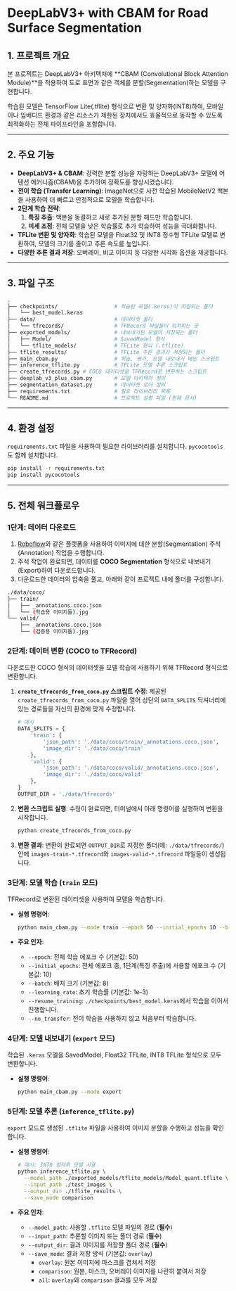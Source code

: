 # DeepLabV3+ with CBAM for Road Surface Segmentation

## 1. 프로젝트 개요

본 프로젝트는 DeepLabV3+ 아키텍처에 **CBAM (Convolutional Block Attention Module)**을 적용하여 도로 표면과 같은 객체를 분할(Segmentation)하는 모델을 구현합니다.

학습된 모델은 TensorFlow Lite(.tflite) 형식으로 변환 및 양자화(INT8)하여, 모바일이나 임베디드 환경과 같은 리소스가 제한된 장치에서도 효율적으로 동작할 수 있도록 최적화하는 전체 파이프라인을 포함합니다.

---

## 2. 주요 기능

- **DeepLabV3+ & CBAM**: 강력한 분할 성능을 자랑하는 DeepLabV3+ 모델에 어텐션 메커니즘(CBAM)을 추가하여 정확도를 향상시켰습니다.
- **전이 학습 (Transfer Learning)**: ImageNet으로 사전 학습된 MobileNetV2 백본을 사용하여 더 빠르고 안정적으로 모델을 학습합니다.
- **2단계 학습 전략**:
  1.  **특징 추출**: 백본을 동결하고 새로 추가된 분할 헤드만 학습합니다.
  2.  **미세 조정**: 전체 모델을 낮은 학습률로 추가 학습하여 성능을 극대화합니다.
- **TFLite 변환 및 양자화**: 학습된 모델을 Float32 및 INT8 정수형 TFLite 모델로 변환하여, 모델의 크기를 줄이고 추론 속도를 높입니다.
- **다양한 추론 결과 저장**: 오버레이, 비교 이미지 등 다양한 시각화 옵션을 제공합니다.

---

## 3. 파일 구조

```bash
.
├── checkpoints/                  # 학습된 모델(.keras)이 저장되는 폴더
│   └── best_model.keras
├── data/                         # 데이터셋 폴더
│   └── tfrecords/                # TFRecord 파일들이 위치하는 곳
├── exported_models/              # 내보내기된 모델이 저장되는 폴더
│   ├── Model/                    # SavedModel 형식
│   └── tflite_models/            # TFLite 형식 (.tflite)
├── tflite_results/               # TFLite 추론 결과가 저장되는 폴더
├── main_cbam.py                  # 학습, 평가, 모델 내보내기 메인 스크립트
├── inference_tflite.py           # TFLite 모델 추론 스크립트
├── create_tfrecords.py # COCO 데이터셋을 TFRecord로 변환하는 스크립트
├── deeplab_v3_plus_cbam.py       # 모델 아키텍처 정의
├── segmentation_dataset.py       # 데이터셋 로더 정의
├── requirements.txt              # 필요 라이브러리 목록
└── README.md                     # 프로젝트 설명 파일 (현재 문서)
```

---

## 4. 환경 설정

`requirements.txt` 파일을 사용하여 필요한 라이브러리를 설치합니다. `pycocotools`도 함께 설치합니다.

```bash
pip install -r requirements.txt
pip install pycocotools
```

---

## 5. 전체 워크플로우

### 1단계: 데이터 다운로드

1.  [Roboflow](https://roboflow.com/)와 같은 플랫폼을 사용하여 이미지에 대한 분할(Segmentation) 주석(Annotation) 작업을 수행합니다.
2.  주석 작업이 완료되면, 데이터를 **COCO Segmentation** 형식으로 내보내기(Export)하여 다운로드합니다.
3.  다운로드한 데이터의 압축을 풀고, 아래와 같이 프로젝트 내에 폴더를 구성합니다.

```bash
./data/coco/
├── train/
│   ├── _annotations.coco.json
│   └── (학습용 이미지들).jpg
└── valid/
    ├── _annotations.coco.json
    └── (검증용 이미지들).jpg
```

### 2단계: 데이터 변환 (COCO to TFRecord)

다운로드한 COCO 형식의 데이터셋을 모델 학습에 사용하기 위해 TFRecord 형식으로 변환합니다.

1.  **`create_tfrecords_from_coco.py` 스크립트 수정**:
    제공된 `create_tfrecords_from_coco.py` 파일을 열어 상단의 `DATA_SPLITS` 딕셔너리에 있는 경로들을 자신의 환경에 맞게 수정합니다.

    ```python
    # 예시
    DATA_SPLITS = {
        'train': {
            'json_path': './data/coco/train/_annotations.coco.json',
            'image_dir': './data/coco/train'
        },
        'valid': {
            'json_path': './data/coco/valid/_annotations.coco.json',
            'image_dir': './data/coco/valid'
        },
    }
    OUTPUT_DIR = './data/tfrecords'
    ```

2.  **변환 스크립트 실행**:
    수정이 완료되면, 터미널에서 아래 명령어를 실행하여 변환을 시작합니다.

    ```bash
    python create_tfrecords_from_coco.py
    ```

3.  **변환 결과**:
    변환이 완료되면 `OUTPUT_DIR`로 지정한 폴더(예: `./data/tfrecords/`) 안에 `images-train-*.tfrecord`와 `images-valid-*.tfrecord` 파일들이 생성됩니다.

### 3단계: 모델 학습 (`train` 모드)

TFRecord로 변환된 데이터셋을 사용하여 모델을 학습합니다.

- **실행 명령어**:
  ```bash
  python main_cbam.py --mode train --epoch 50 --initial_epochs 10 --batch 8
  ```

- **주요 인자**:
  - `--epoch`: 전체 학습 에포크 수 (기본값: 50)
  - `--initial_epochs`: 전체 에포크 중, 1단계(특징 추출)에 사용할 에포크 수 (기본값: 10)
  - `--batch`: 배치 크기 (기본값: 8)
  - `--learning_rate`: 초기 학습률 (기본값: 1e-3)
  - `--resume_training`: `./checkpoints/best_model.keras`에서 학습을 이어서 진행합니다.
  - `--no_transfer`: 전이 학습을 사용하지 않고 처음부터 학습합니다.

### 4단계: 모델 내보내기 (`export` 모드)

학습된 `.keras` 모델을 SavedModel, Float32 TFLite, INT8 TFLite 형식으로 모두 변환합니다.

- **실행 명령어**:
  ```bash
  python main_cbam.py --mode export
  ```

### 5단계: 모델 추론 (`inference_tflite.py`)

`export` 모드로 생성된 `.tflite` 파일을 사용하여 이미지 분할을 수행하고 성능을 확인합니다.

- **실행 명령어**:
  ```bash
  # 예시: INT8 양자화 모델 사용
  python inference_tflite.py \
    --model_path ./exported_models/tflite_models/Model_quant.tflite \
    --input_path ./test_images \
    --output_dir ./tflite_results \
    --save_mode comparison
  ```

- **주요 인자**:
  - `--model_path`: 사용할 `.tflite` 모델 파일의 경로 (**필수**)
  - `--input_path`: 추론할 이미지 또는 폴더 경로 (**필수**)
  - `--output_dir`: 결과 이미지를 저장할 폴더 경로 (**필수**)
  - `--save_mode`: 결과 저장 방식 (기본값: `overlay`)
    - `overlay`: 원본 이미지에 마스크를 겹쳐서 저장
    - `comparison`: 원본, 마스크, 오버레이 이미지를 나란히 붙여서 저장
    - `all`: `overlay`와 `comparison` 결과를 모두 저장
